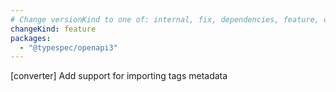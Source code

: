 ```yaml
---
# Change versionKind to one of: internal, fix, dependencies, feature, deprecation, breaking
changeKind: feature
packages:
  - "@typespec/openapi3"
---
```


[converter] Add support for importing tags metadata
